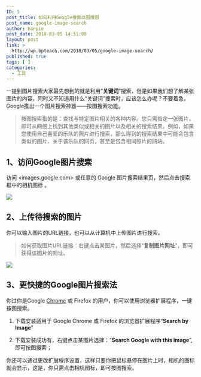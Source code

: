 ```yaml
---
ID: 5
post_title: 如何利用Google搜索以图搜图
post_name: google-image-search
author: banpie
post_date: 2018-03-05 14:51:00
layout: post
link: >
  http://wp.bpteach.com/2018/03/05/google-image-search/
published: true
tags: [ ]
categories:
  - 工具
---
```

一提到图片搜索大家最先想到的就是利用“**关键词**”搜索，但是如果我们想了解某张图片的内容，同时又不知道用什么“关键词”搜索时，应该怎么办呢？不要着急，Google推出一个图片搜索神器——按图搜索功能。

> 按图搜索指的是：查找与特定图片相关的各种内容。您只需指定一张图片，即可从网络上找到其他类似或相关的图片以及相关的搜索结果。例如，如果您使用自己喜爱的乐队的照片进行搜索，那么得到的搜索结果中可能会包含类似的图片、关于该乐队的网页，甚至是包含相同照片的网站。

## 1、访问Google图片搜索

访问 <images.google.com> 或任意的 Google 图片搜索结果页，然后点击搜索框中的相机图标 。

![][1]

## 2、上传待搜索的图片

你可以输入图片的URL链接，也可以从计算机中上传图片进行搜索。

> 如何获取图片URL链接：右键点击某图片，然后选择“**复制图片网址**”，即可获得该图片的网址。

![][2]

## 3、更快捷的Google图片搜索法

你过你是Google [Chrome][3] 或 Firefox 的用户，你可以使用浏览器扩展程序，一键按图搜索。

1.  下载安装适用于 Google Chrome 或 Firefox 的浏览器扩展程序“**Search by Image**”

2.  下载安装成功有，右键点击某图片选择：“**Search Google with this image**”, 即可按图搜索；

你还可以通过更改扩展程序设置，这样只要你把鼠标悬停在图片上时，相机的图标就会显示，这是，你只需点击相机图标，即可按图搜索。

 [1]: ./_image/1.jpg
 [2]: ./_image/2.jpg
 [3]: http://www.banpie.info/tag/chrome/